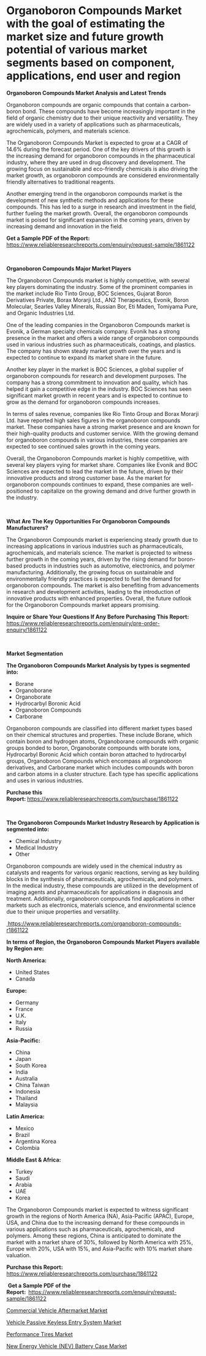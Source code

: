 <p><h1>Organoboron Compounds Market with the goal of estimating the market size and future growth potential of various market segments based on component, applications, end user and region</h1></p><p><strong>Organoboron Compounds Market Analysis and Latest Trends</strong></p>
<p><p>Organoboron compounds are organic compounds that contain a carbon-boron bond. These compounds have become increasingly important in the field of organic chemistry due to their unique reactivity and versatility. They are widely used in a variety of applications such as pharmaceuticals, agrochemicals, polymers, and materials science.</p><p>The Organoboron Compounds Market is expected to grow at a CAGR of 14.6% during the forecast period. One of the key drivers of this growth is the increasing demand for organoboron compounds in the pharmaceutical industry, where they are used in drug discovery and development. The growing focus on sustainable and eco-friendly chemicals is also driving the market growth, as organoboron compounds are considered environmentally friendly alternatives to traditional reagents.</p><p>Another emerging trend in the organoboron compounds market is the development of new synthetic methods and applications for these compounds. This has led to a surge in research and investment in the field, further fueling the market growth. Overall, the organoboron compounds market is poised for significant expansion in the coming years, driven by increasing demand and innovation in the field.</p></p>
<p><strong>Get a Sample PDF of the Report:&nbsp;</strong> <a href="https://www.reliableresearchreports.com/enquiry/request-sample/1861122">https://www.reliableresearchreports.com/enquiry/request-sample/1861122</a></p>
<p>&nbsp;</p>
<p><strong>Organoboron Compounds Major Market Players</strong></p>
<p><p>The Organoboron Compounds market is highly competitive, with several key players dominating the industry. Some of the prominent companies in the market include Rio Tinto Group, BOC Sciences, Gujarat Boron Derivatives Private, Borax Morarji Ltd., AN2 Therapeutics, Evonik, Boron Molecular, Searles Valley Minerals, Russian Bor, Eti Maden, Tomiyama Pure, and Organic Industries Ltd.</p><p>One of the leading companies in the Organoboron Compounds market is Evonik, a German specialty chemicals company. Evonik has a strong presence in the market and offers a wide range of organoboron compounds used in various industries such as pharmaceuticals, coatings, and plastics. The company has shown steady market growth over the years and is expected to continue to expand its market share in the future.</p><p>Another key player in the market is BOC Sciences, a global supplier of organoboron compounds for research and development purposes. The company has a strong commitment to innovation and quality, which has helped it gain a competitive edge in the industry. BOC Sciences has seen significant market growth in recent years and is expected to continue to grow as the demand for organoboron compounds increases.</p><p>In terms of sales revenue, companies like Rio Tinto Group and Borax Morarji Ltd. have reported high sales figures in the organoboron compounds market. These companies have a strong market presence and are known for their high-quality products and customer service. With the growing demand for organoboron compounds in various industries, these companies are expected to see continued sales growth in the coming years.</p><p>Overall, the Organoboron Compounds market is highly competitive, with several key players vying for market share. Companies like Evonik and BOC Sciences are expected to lead the market in the future, driven by their innovative products and strong customer base. As the market for organoboron compounds continues to expand, these companies are well-positioned to capitalize on the growing demand and drive further growth in the industry.</p></p>
<p>&nbsp;</p>
<p><strong>What Are The Key Opportunities For Organoboron Compounds Manufacturers?</strong></p>
<p><p>The Organoboron Compounds market is experiencing steady growth due to increasing applications in various industries such as pharmaceuticals, agrochemicals, and materials science. The market is projected to witness further growth in the coming years, driven by the rising demand for boron-based products in industries such as automotive, electronics, and polymer manufacturing. Additionally, the growing focus on sustainable and environmentally friendly practices is expected to fuel the demand for organoboron compounds. The market is also benefiting from advancements in research and development activities, leading to the introduction of innovative products with enhanced properties. Overall, the future outlook for the Organoboron Compounds market appears promising.</p></p>
<p><strong>Inquire or Share Your Questions If Any Before Purchasing This Report:</strong> <a href="https://www.reliableresearchreports.com/enquiry/pre-order-enquiry/1861122">https://www.reliableresearchreports.com/enquiry/pre-order-enquiry/1861122</a></p>
<p>&nbsp;</p>
<p><strong>Market Segmentation</strong></p>
<p><strong>The Organoboron Compounds Market Analysis by types is segmented into:</strong></p>
<p><ul><li>Borane</li><li>Organoborane</li><li>Organoborate</li><li>Hydrocarbyl Boronic Acid</li><li>Organoboron Compounds</li><li>Carborane</li></ul></p>
<p><p>Organoboron compounds are classified into different market types based on their chemical structures and properties. These include Borane, which contain boron and hydrogen atoms, Organoborane compounds with organic groups bonded to boron, Organoborate compounds with borate ions, Hydrocarbyl Boronic Acid which contain boron attached to hydrocarbyl groups, Organoboron Compounds which encompass all organoboron derivatives, and Carborane market which includes compounds with boron and carbon atoms in a cluster structure. Each type has specific applications and uses in various industries.</p></p>
<p><strong>Purchase this Report:&nbsp;</strong><a href="https://www.reliableresearchreports.com/purchase/1861122">https://www.reliableresearchreports.com/purchase/1861122</a></p>
<p>&nbsp;</p>
<p><strong>The Organoboron Compounds Market Industry Research by Application is segmented into:</strong></p>
<p><ul><li>Chemical Industry</li><li>Medical Industry</li><li>Other</li></ul></p>
<p><p>Organoboron compounds are widely used in the chemical industry as catalysts and reagents for various organic reactions, serving as key building blocks in the synthesis of pharmaceuticals, agrochemicals, and polymers. In the medical industry, these compounds are utilized in the development of imaging agents and pharmaceuticals for applications in diagnosis and treatment. Additionally, organoboron compounds find applications in other markets such as electronics, materials science, and environmental science due to their unique properties and versatility.</p></p>
<p><a href="https://www.reliableresearchreports.com/organoboron-compounds-r1861122">&nbsp;https://www.reliableresearchreports.com/organoboron-compounds-r1861122</a></p>
<p><strong>In terms of Region, the Organoboron Compounds Market Players available by Region are:</strong></p>
<p>
    <p> <strong> North America: </strong>
        <ul>
            <li>United States</li>
            <li>Canada</li>
        </ul>
        </p> 
    <p> <strong> Europe: </strong>
        <ul>
            <li>Germany</li>
            <li>France</li>
            <li>U.K.</li>
            <li>Italy</li>
            <li>Russia</li>
        </ul>
        </p> 
    <p> <strong> Asia-Pacific: </strong>
        <ul>
            <li>China</li>
            <li>Japan</li>
            <li>South Korea</li>
            <li>India</li>
            <li>Australia</li>
            <li>China Taiwan</li>
            <li>Indonesia</li>
            <li>Thailand</li>
            <li>Malaysia</li>
        </ul>
        </p> 
    <p> <strong> Latin America: </strong>
        <ul>
            <li>Mexico</li>
            <li>Brazil</li>
            <li>Argentina Korea</li>
            <li>Colombia</li>
        </ul>
        </p> 
    <p> <strong> Middle East & Africa: </strong>
        <ul>
            <li>Turkey</li>
            <li>Saudi</li>
            <li>Arabia</li>
            <li>UAE</li>
            <li>Korea</li>
        </ul>
    </p>
    </p>
<p><p>The Organoboron Compounds market is expected to witness significant growth in the regions of North America (NA), Asia-Pacific (APAC), Europe, USA, and China due to the increasing demand for these compounds in various applications such as pharmaceuticals, agrochemicals, and polymers. Among these regions, China is anticipated to dominate the market with a market share of 30%, followed by North America with 25%, Europe with 20%, USA with 15%, and Asia-Pacific with 10% market share valuation.</p></p>
<p><strong>Purchase this Report: </strong><a href="https://www.reliableresearchreports.com/purchase/1861122">https://www.reliableresearchreports.com/purchase/1861122</a></p>
<p>&nbsp;<strong>Get a Sample PDF of the Report:&nbsp;&nbsp;</strong><a href="https://www.reliableresearchreports.com/enquiry/request-sample/1861122">https://www.reliableresearchreports.com/enquiry/request-sample/1861122</a></p>
<p><strong></strong></p>
<p><p><a href="https://github.com/nlnlwane1/Market-Research-Report-List-1/blob/main/commercial-vehicle-aftermarket-market.md">Commercial Vehicle Aftermarket Market</a></p><p><a href="https://medium.com/@millerjimk/vehicle-passive-keyless-entry-system-market-size-market-segmentation-market-trends-and-growth-56d940d77a3d">Vehicle Passive Keyless Entry System Market</a></p><p><a href="https://github.com/kairirfan6/Market-Research-Report-List-1/blob/main/performance-tires-market.md">Performance Tires Market</a></p><p><a href="https://medium.com/@carlahoustonh51/new-energy-vehicle-nev-battery-case-market-a-global-and-regional-analysis-focus-on-end-user-106473866e69">New Energy Vehicle (NEV) Battery Case Market</a></p></p>